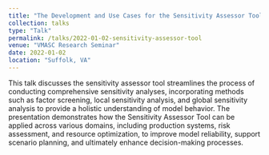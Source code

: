 ```yaml
---
title: "The Development and Use Cases for the Sensitivity Assessor Tool"
collection: talks
type: "Talk"
permalink: /talks/2022-01-02-sensitivity-assessor-tool
venue: "VMASC Research Seminar"
date: 2022-01-02
location: "Suffolk, VA"
---
```


This talk discusses the sensitivity assessor tool streamlines the process of conducting comprehensive sensitivity analyses, incorporating methods such as factor screening, local sensitivity analysis, and global sensitivity analysis to provide a holistic understanding of model behavior. The presentation demonstrates how the Sensitivity Assessor Tool can be applied across various domains, including production systems, risk assessment, and resource optimization, to improve model reliability, support scenario planning, and ultimately enhance decision-making processes.